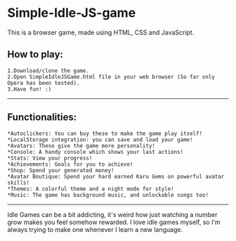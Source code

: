 # Simple-Idle-JS-game

This is a browser game, made using HTML, CSS and JavaScript.

## How to play:

	1.Download/clone the game.  
	2.Open SimpleIdleJSGame.html file in your web browser (So far only Opera has been tested).  
	3.Have fun! :)
---
## Functionalities:

	*Autoclickers: You can buy these to make the game play itself!
	*LocalStorage integration: you can save and load your game!
	*Avatars: These give the game more personality!
	*Console: A handy console which shows your last actions!
	*Stats: View your progress!
	*Achievements: Goals for you to achieve!
	*Shop: Spend your generated money!
	*Avatar Boutique: Spend your hard earned Karu Gems on powerful avatar skills!
	*Themes: A colorful theme and a night mode for style!
	*Music: The game has background music, and unlockable songs too!

---
Idle Games can be a bit addicting, it's weird how just watching a number grow makes
you feel somehow rewarded.  I love idle games myself, so I'm always trying to make one
whenever I learn a new language.
